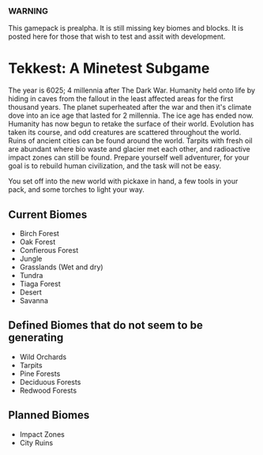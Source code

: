### WARNING

This gamepack is prealpha. It is still missing key biomes and blocks. It is posted here for those that wish to test and assit with development. 

# Tekkest: A Minetest Subgame

The year is 6025; 4 millennia after The Dark War. Humanity held onto life by hiding in caves from the fallout in the least affected areas for the first thousand years. The planet superheated after the war and then it's climate dove into an ice age that lasted for 2 millennia. The ice age has ended now. Humanity has now begun to retake the surface of their world. Evolution has taken its course, and odd creatures are scattered throughout the world. Ruins of ancient cities can be found around the world. Tarpits with fresh oil are abundant where bio waste and glacier met each other, and radioactive impact zones can still be found. Prepare yourself well adventurer, for your goal is to rebuild human civilization, and the task will not be easy.

You set off into the new world with pickaxe in hand, a few tools in your pack, and some torches to light your way.


## Current Biomes

- Birch Forest
- Oak Forest
- Confierous Forest
- Jungle
- Grasslands (Wet and dry)
- Tundra
- Tiaga Forest
- Desert
- Savanna
 
## Defined Biomes that do not seem to be generating

- Wild Orchards
- Tarpits
- Pine Forests
- Deciduous Forests
- Redwood Forests

## Planned Biomes

- Impact Zones
- City Ruins
